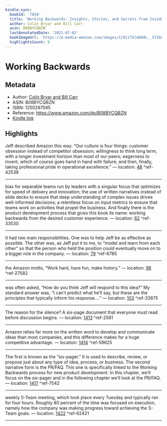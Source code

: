 ```yaml
---
kindle-sync:
  bookId: '7858'
  title: 'Working Backwards: Insights, Stories, and Secrets from Inside Amazon'
  author: Colin Bryar and Bill Carr
  asin: B08BYCQBZN
  lastAnnotatedDate: '2021-07-02'
  bookImageUrl: 'https://m.media-amazon.com/images/I/81iTklmD68L._SY160.jpg'
  highlightsCount: 9
---
```

# Working Backwards
## Metadata
* Author: [Colin Bryar and Bill Carr](https://www.amazon.com/Colin-Bryar/e/B08FRTFQD8/ref=dp_byline_cont_ebooks_1)
* ASIN: B08BYCQBZN
* ISBN: 1250267595
* Reference: https://www.amazon.com/dp/B08BYCQBZN
* [Kindle link](kindle://book?action=open&asin=B08BYCQBZN)

## Highlights
Jeff described Amazon this way: “Our culture is four things: customer obsession instead of competitor obsession; willingness to think long term, with a longer investment horizon than most of our peers; eagerness to invent, which of course goes hand in hand with failure; and then, finally, taking professional pride in operational excellence.” — location: [48](kindle://book?action=open&asin=B08BYCQBZN&location=48) ^ref-42539

---
bias for separable teams run by leaders with a singular focus that optimizes for speed of delivery and innovation; the use of written narratives instead of slide decks to ensure that deep understanding of complex issues drives well-informed decisions; a relentless focus on input metrics to ensure that teams work on activities that propel the business. And finally there is the product development process that gives this book its name: working backwards from the desired customer experience. — location: [62](kindle://book?action=open&asin=B08BYCQBZN&location=62) ^ref-33530

---
It had two main responsibilities. One was to help Jeff be as effective as possible. The other was, as Jeff put it to me, to “model and learn from each other” so that the person who held the position could eventually move on to a bigger role in the company. — location: [79](kindle://book?action=open&asin=B08BYCQBZN&location=79) ^ref-6785

---
the Amazon motto, “Work hard, have fun, make history.” — location: [98](kindle://book?action=open&asin=B08BYCQBZN&location=98) ^ref-27582

---
was often asked, “How do you think Jeff will respond to this idea?” My standard answer was, “I can’t predict what he’ll say, but these are the principles that typically inform his response.…” — location: [103](kindle://book?action=open&asin=B08BYCQBZN&location=103) ^ref-33875

---
The reason for the silence? A six-page document that everyone must read before discussion begins. — location: [1413](kindle://book?action=open&asin=B08BYCQBZN&location=1413) ^ref-2581

---
Amazon relies far more on the written word to develop and communicate ideas than most companies, and this difference makes for a huge competitive advantage. — location: [1414](kindle://book?action=open&asin=B08BYCQBZN&location=1414) ^ref-59625

---
The first is known as the “six-pager.” It is used to describe, review, or propose just about any type of idea, process, or business. The second narrative form is the PR/FAQ. This one is specifically linked to the Working Backwards process for new product development. In this chapter, we’ll focus on the six-pager and in the following chapter we’ll look at the PR/FAQ. — location: [1417](kindle://book?action=open&asin=B08BYCQBZN&location=1417) ^ref-7542

---
weekly S-Team meeting, which took place every Tuesday and typically ran for four hours. Roughly 80 percent of the time was focused on execution, namely how the company was making progress toward achieving the S-Team goals. — location: [1422](kindle://book?action=open&asin=B08BYCQBZN&location=1422) ^ref-62421

---
